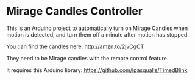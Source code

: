 # Mirage Candles Controller

This is an Arduino project to automatically turn on Mirage Candles when
motion is detected, and turn them off a minute after motion has stopped.

You can find the candles here: http://amzn.to/2jvCgCT

They need to be Mirage candles with the remote control feature.

It requires this Arduino library: https://github.com/lpasqualis/TimedBlink
